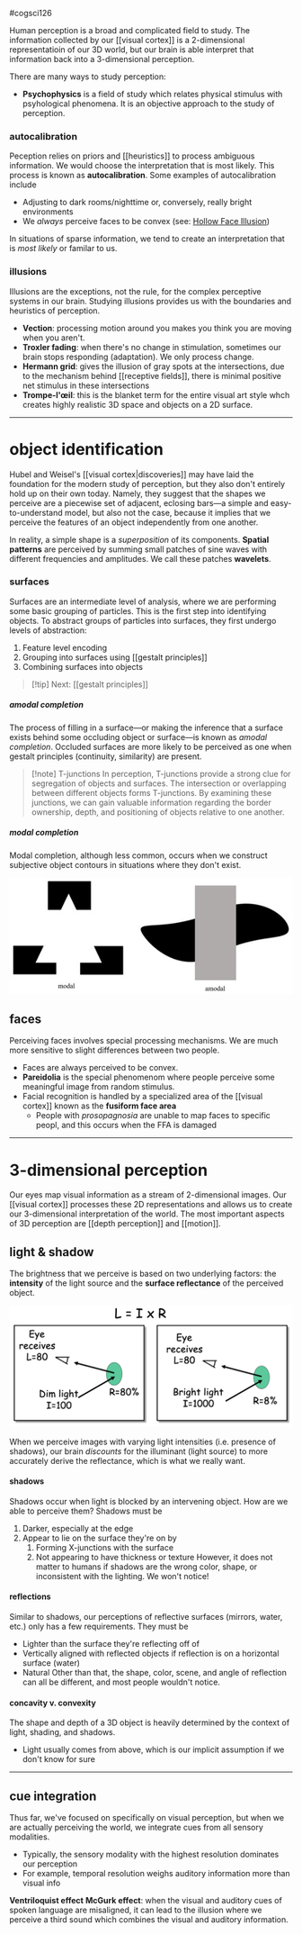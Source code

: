 #cogsci126 

Human perception is a broad and complicated field to study. The information collected by our [[visual cortex]] is a 2-dimensional representatioin of our 3D world, but our brain is able interpret that information back into a 3-dimensional perception. 

There are many ways to study perception:
- **Psychophysics** is a field of study which relates physical stimulus with psyhological phenomena. It is an objective approach to the study of perception.

### autocalibration
Peception relies on priors and [[heuristics]] to process ambiguous information. We would choose the interpretation that is most likely. This process is known as **autocalibration**. Some examples of autocalibration include
- Adjusting to dark rooms/nighttime or, conversely, really bright environments
- We *always* perceive faces to be convex (see: [Hollow Face Illusion](https://en.wikipedia.org/wiki/Hollow-Face_illusion))

In situations of sparse information, we tend to create an interpretation that is *most likely* or familar to us.

### illusions
Illusions are the exceptions, not the rule, for the complex perceptive systems in our brain. Studying illusions provides us with the boundaries and heuristics of perception.
- **Vection**: processing motion around you makes you think you are moving when you aren't. 
- **Troxler fading**: when there's no change in stimulation, sometimes our brain stops responding (adaptation). We only process change.
- **Hermann grid**: gives the illusion of gray spots at the intersections, due to the mechanism behind [[receptive fields]], there is minimal positive net stimulus in these intersections
- **Trompe-l'œil**: this is the blanket term for the entire visual art style whch creates highly realistic 3D space and objects on a 2D surface.

---
# object identification
Hubel and Weisel's [[visual cortex|discoveries]] may have laid the foundation for the modern study of perception, but they also don't entirely hold up on their own today. Namely, they suggest that the shapes we perceive are a piecewise set of adjacent, eclosing bars—a simple and easy-to-understand model, but also not the case, because it implies that we perceive the features of an object independently from one another.

In reality, a simple shape is a *superposition* of its components. **Spatial patterns** are perceived by summing small patches of sine waves with different frequencies and amplitudes. We call these patches **wavelets**.

### surfaces
Surfaces are an intermediate level of analysis, where we are performing some basic grouping of particles. This is the first step into identifying objects. To abstract groups of particles into surfaces, they first undergo levels of abstraction:
1. Feature level encoding
2. Grouping into surfaces using [[gestalt principles]]
3. Combining surfaces into objects

>[!tip] Next: [[gestalt principles]]
##### amodal completion
The process of filling in a surface—or making the inference that a surface exists behind some occluding object or surface—is known as *amodal completion*. Occluded surfaces are more likely to be perceived as one when gestalt principles (continuity, similarity) are present.

>[!note] T-junctions
>In perception, T-junctions provide a strong clue for segregation of objects and surfaces. The intersection or overlapping between different objects forms T-junctions. By examining these junctions, we can gain valuable information regarding the border ownership, depth, and positioning of objects relative to one another.
##### modal completion
Modal completion, although less common, occurs when we construct subjective object contours in situations where they don't exist.


![modal completion](img/modal.jpeg)


## faces
Perceiving faces involves special processing mechanisms. We are much more sensitive to slight differences between two people.
- Faces are always perceived to be convex.
- **Pareidolia** is the special phenomenom where people perceive some meaningful image from random stimulus.
- Facial recognition is handled by a specialized area of the [[visual cortex]] known as the **fusiform face area**
	- People with *prosopagnosia* are unable to map faces to specific peopl, and this occurs when the FFA is damaged

---
# 3-dimensional perception

Our eyes map visual information as a stream of 2-dimensional images. Our [[visual cortex]] processes these 2D representations and allows us to create our 3-dimensional interpretation of the world. The most important aspects of 3D perception are [[depth perception]] and [[motion]].

## light & shadow
The brightness that we perceive is based on two underlying factors: the **intensity** of the light source and the **surface reflectance** of the perceived object.

![reflectivity](img/light.png)

When we perceive images with varying light intensities (i.e. presence of shadows), our brain *discounts* for the illuminant (light source) to more accurately derive the reflectance, which is what we really want.

#### shadows
Shadows occur when light is blocked by an intervening object. How are we able to perceive them? Shadows must be
1. Darker, especially at the edge
2. Appear to lie on the surface they're on by
	1. Forming X-junctions with the surface
	2. Not appearing to have thickness or texture
However, it does not matter to humans if shadows are the wrong color, shape, or inconsistent with the lighting. We won't notice!
#### reflections
Similar to shadows, our perceptions of reflective surfaces (mirrors, water, etc.) only has a few requirements. They must be
- Lighter than the surface they're reflecting off of
- Vertically aligned with reflected objects if reflection is on a horizontal surface (water)
- Natural
Other than that, the shape, color, scene, and angle of reflection can all be different, and most people wouldn't notice.
#### concavity v. convexity
The shape and depth of a 3D object is heavily determined by the context of light, shading, and shadows. 
- Light usually comes from above, which is our implicit assumption if we don't know for sure

---
## cue integration
Thus far, we've focused on specifically on visual perception, but when we are actually perceiving the world, we integrate cues from all sensory modalities.
- Typically, the sensory modality with the highest resolution dominates our perception
- For example, temporal resolution weighs auditory information more than visual info

**Ventriloquist effect**
**McGurk effect**: when the visual and auditory cues of spoken language are misaligned, it can lead to the illusion where we perceive a third sound which combines the visual and auditory information.